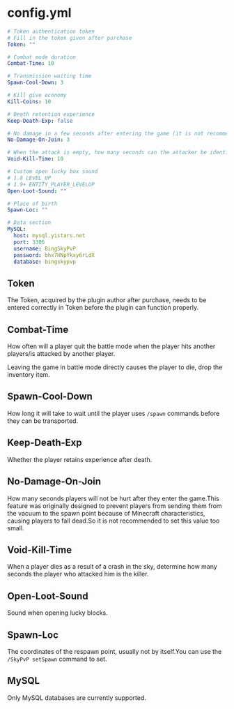 # config.yml

```yaml
# Token authentication token
# Fill in the token given after purchase
Token: ""

# Combat mode duration
Combat-Time: 10

# Transmission waiting time
Spawn-Cool-Down: 3

# Kill give economy
Kill-Coins: 10

# Death retention experience
Keep-Death-Exp: false

# No damage in a few seconds after entering the game (it is not recommended to set it to 0)
No-Damage-On-Join: 3

# When the attack is empty, how many seconds can the attacker be identified as a killer
Void-Kill-Time: 10

# Custom open lucky box sound
# 1.8 LEVEL_UP
# 1.9+ ENTITY_PLAYER_LEVELUP
Open-Loot-Sound: ""

# Place of birth
Spawn-Loc: ""

# Data section
MySQL:
  host: mysql.yistars.net
  port: 3306
  username: BingSkyPvP
  password: bhx7HNpYkxy6rLdX
  database: bingskypvp
```

## Token

The Token, acquired by the plugin author after purchase, needs to be entered correctly in Token before the plugin can function properly.

## Combat-Time

How often will a player quit the battle mode when the player hits another players/is attacked by another player.

Leaving the game in battle mode directly causes the player to die, drop the inventory item.

## Spawn-Cool-Down

How long it will take to wait until the player uses `/spawn` commands before they can be transported.

## Keep-Death-Exp

Whether the player retains experience after death.

## No-Damage-On-Join

How many seconds players will not be hurt after they enter the game.This feature was originally designed to prevent players from sending them from the vacuum to the spawn point because of Minecraft characteristics, causing players to fall dead.So it is not recommended to set this value too small.

## Void-Kill-Time

When a player dies as a result of a crash in the sky, determine how many seconds the player who attacked him is the killer.

## Open-Loot-Sound

Sound when opening lucky blocks.

## Spawn-Loc

The coordinates of the respawn point, usually not by itself.You can use the `/SkyPvP setSpawn` command to set.

## MySQL

Only MySQL databases are currently supported.
